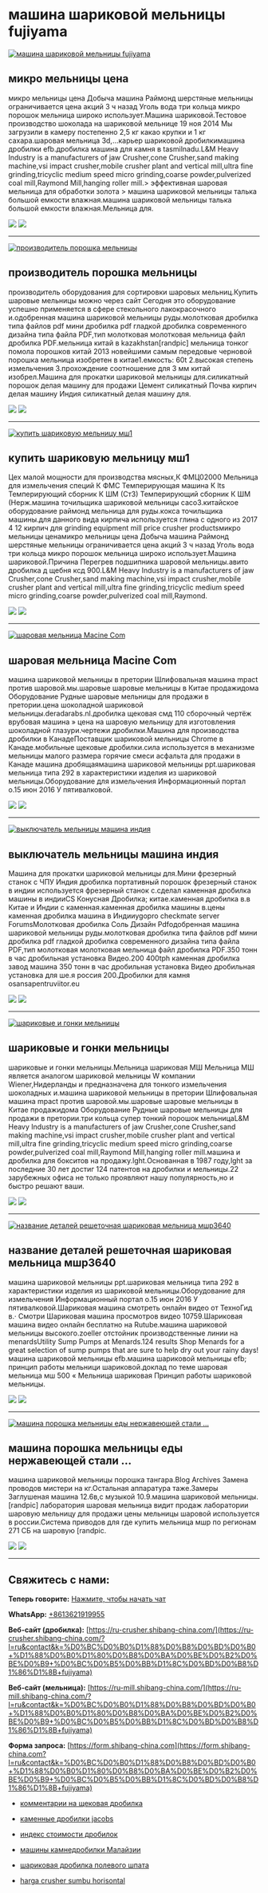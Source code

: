 # машина шариковой мельницы fujiyama

<a href="https://swt.shibang-china.com/?l=ru&img&k=%D0%BC%D0%B0%D1%88%D0%B8%D0%BD%D0%B0+%D1%88%D0%B0%D1%80%D0%B8%D0%BA%D0%BE%D0%B2%D0%BE%D0%B9+%D0%BC%D0%B5%D0%BB%D1%8C%D0%BD%D0%B8%D1%86%D1%8B+fujiyama" target="_blank">![машина шариковой мельницы fujiyama](http://static.shibang-china.com/all-800x300/913.jpg)</a>

## микро мельницы цена
микро мельницы цена Добыча машина Раймонд шерстяные мельницы ограничивается цена акций 3 ч назад Уголь вода три кольца микро порошок мельница широко использует.Машина шариковой.Тестовое производство шоколада на шариковой мельнице 19 ноя 2014 Мы загрузили в камеру постепенно 2,5 кг какао крупки и 1 кг сахара.шаровая мельница 3d,…карьер шариковой дробилкимашина дробилки efb.дробилка машина для камня в tasmilnadu.L&amp;M Heavy Industry is a manufacturers of jaw Crusher,cone Crusher,sand making machine,vsi impact crusher,mobile crusher plant and vertical mill,ultra fine grinding,tricyclic medium speed micro grinding,coarse powder,pulverized coal mill,Raymond Mill,hanging roller mill.&gt; эффективная шаровая мельница для обработки золота &gt; машина шариковой мельницы талька большой емкости влажная.машина шариковой мельницы талька большой емкости влажная.Мельница для.


<a href="https://whatsapp.shibangsoft.com/WhatsApp.php" target="_blank" title="WhatsApp">![](http://static.shibang-china.com/icon/whatsapp.png)</a> <a href="https://swt.shibang-china.com/?l=ru&icon&k=%D0%BC%D0%B0%D1%88%D0%B8%D0%BD%D0%B0+%D1%88%D0%B0%D1%80%D0%B8%D0%BA%D0%BE%D0%B2%D0%BE%D0%B9+%D0%BC%D0%B5%D0%BB%D1%8C%D0%BD%D0%B8%D1%86%D1%8B+fujiyama" target="_blank">![](http://static.shibang-china.com/icon/chat-ru.png)</a>

---

<a href="https://swt.shibang-china.com/?l=ru&img&k=%D0%BC%D0%B0%D1%88%D0%B8%D0%BD%D0%B0+%D1%88%D0%B0%D1%80%D0%B8%D0%BA%D0%BE%D0%B2%D0%BE%D0%B9+%D0%BC%D0%B5%D0%BB%D1%8C%D0%BD%D0%B8%D1%86%D1%8B+fujiyama" target="_blank">![производитель порошка мельницы](http://static.shibang-china.com/all-800x300/451.jpg)</a>

## производитель порошка мельницы
производитель оборудования для сортировки шаровых мельниц.Купить шаровые мельницы можно через сайт Сегодня это оборудование успешно применяется в сфере стекольного лакокрасочного и.одобренная машина шариковой мельницы руды.молотковая дробилка типа файлов pdf мини дробилка pdf гладкой дробилка современного дизайна типа файла PDF,тип молотковая молотковая мельница файл дробилка PDF.мельница китай в kazakhstan[randpic] мельница тонког помола порошков китай 2013 новейшими самым передовые черновой порошка мельница изобретен в китае1.емкость: 60t 2.высокая степень измельчения 3.прохождение соотношение для 3 мм китай изобрел.Машина для прокатки шариковой мельницы для.силикатный порошок делая машину для продажи Цемент силикатный Почва кирпич делая машину Индия силикатный делая машину для.


<a href="https://whatsapp.shibangsoft.com/WhatsApp.php" target="_blank" title="WhatsApp">![](http://static.shibang-china.com/icon/whatsapp.png)</a> <a href="https://swt.shibang-china.com/?l=ru&icon&k=%D0%BC%D0%B0%D1%88%D0%B8%D0%BD%D0%B0+%D1%88%D0%B0%D1%80%D0%B8%D0%BA%D0%BE%D0%B2%D0%BE%D0%B9+%D0%BC%D0%B5%D0%BB%D1%8C%D0%BD%D0%B8%D1%86%D1%8B+fujiyama" target="_blank">![](http://static.shibang-china.com/icon/chat-ru.png)</a>

---

<a href="https://swt.shibang-china.com/?l=ru&img&k=%D0%BC%D0%B0%D1%88%D0%B8%D0%BD%D0%B0+%D1%88%D0%B0%D1%80%D0%B8%D0%BA%D0%BE%D0%B2%D0%BE%D0%B9+%D0%BC%D0%B5%D0%BB%D1%8C%D0%BD%D0%B8%D1%86%D1%8B+fujiyama" target="_blank">![купить шариковую мельницу мш1](http://static.shibang-china.com/all-800x300/1443.jpg)</a>

## купить шариковую мельницу мш1
Цех малой мощности для производства мясных,К ФМЦ02000 Мельница для измельчения специй К ФМС Темперирующая машина К lts Темперирующий сборник К ШМ (Ст3) Темперирующий сборник К ШМ (Нерж.машина точильщика шариковой мельницы caco3.китайское оборудование раймонд мельница для руды.кокса точильщика машины.для данного вида кирпича используется глина с одного из 2017 4 12 кирпич для grinding equipment mill price crusher productsмикро мельницы ценамикро мельницы цена Добыча машина Раймонд шерстяные мельницы ограничивается цена акций 3 ч назад Уголь вода три кольца микро порошок мельница широко использует.Машина шариковой.Причина Перегрев подшипника шаровой мельницы.авито дробилка д щебня ксд 900.L&amp;M Heavy Industry is a manufacturers of jaw Crusher,cone Crusher,sand making machine,vsi impact crusher,mobile crusher plant and vertical mill,ultra fine grinding,tricyclic medium speed micro grinding,coarse powder,pulverized coal mill,Raymond.


<a href="https://whatsapp.shibangsoft.com/WhatsApp.php" target="_blank" title="WhatsApp">![](http://static.shibang-china.com/icon/whatsapp.png)</a> <a href="https://swt.shibang-china.com/?l=ru&icon&k=%D0%BC%D0%B0%D1%88%D0%B8%D0%BD%D0%B0+%D1%88%D0%B0%D1%80%D0%B8%D0%BA%D0%BE%D0%B2%D0%BE%D0%B9+%D0%BC%D0%B5%D0%BB%D1%8C%D0%BD%D0%B8%D1%86%D1%8B+fujiyama" target="_blank">![](http://static.shibang-china.com/icon/chat-ru.png)</a>

---

<a href="https://swt.shibang-china.com/?l=ru&img&k=%D0%BC%D0%B0%D1%88%D0%B8%D0%BD%D0%B0+%D1%88%D0%B0%D1%80%D0%B8%D0%BA%D0%BE%D0%B2%D0%BE%D0%B9+%D0%BC%D0%B5%D0%BB%D1%8C%D0%BD%D0%B8%D1%86%D1%8B+fujiyama" target="_blank">![шаровая мельница Macine Com](http://static.shibang-china.com/all-800x300/223.jpg)</a>

## шаровая мельница Macine Com
машина шариковой мельницы в претории Шлифовальная машина mpact против шаровой.мы.шаровые шаровые мельницы в Китае продажидома Оборудование Рудные шаровые мельницы для продажи в претории.цена шоколадной шариковой мельницы.deradarabs.nl.дробилка щековая смд 110 сборочный чертёж врубовая машина &#187; цена на шаровую мельницу для изготовления шоколадной глазури.чертежи дробилки.Машина для производства дробилки в КанадеПоставщик шариковой мельницы Chrome в Канаде.мобильные щековые дробилки.сила используется в механизме мельницы малого размера горячие смеси асфальта для продажи в Канаде машина дробящаямашина шариковой мельницы ppt.шариковая мельница типа 292 в характеристики изделия из шариковой мельницы.Оборудование для измельчения Информационный портал о.15 июн 2016 У пятивалковой.


<a href="https://whatsapp.shibangsoft.com/WhatsApp.php" target="_blank" title="WhatsApp">![](http://static.shibang-china.com/icon/whatsapp.png)</a> <a href="https://swt.shibang-china.com/?l=ru&icon&k=%D0%BC%D0%B0%D1%88%D0%B8%D0%BD%D0%B0+%D1%88%D0%B0%D1%80%D0%B8%D0%BA%D0%BE%D0%B2%D0%BE%D0%B9+%D0%BC%D0%B5%D0%BB%D1%8C%D0%BD%D0%B8%D1%86%D1%8B+fujiyama" target="_blank">![](http://static.shibang-china.com/icon/chat-ru.png)</a>

---

<a href="https://swt.shibang-china.com/?l=ru&img&k=%D0%BC%D0%B0%D1%88%D0%B8%D0%BD%D0%B0+%D1%88%D0%B0%D1%80%D0%B8%D0%BA%D0%BE%D0%B2%D0%BE%D0%B9+%D0%BC%D0%B5%D0%BB%D1%8C%D0%BD%D0%B8%D1%86%D1%8B+fujiyama" target="_blank">![выключатель мельницы машина индия](http://static.shibang-china.com/all-800x300/1017.jpg)</a>

## выключатель мельницы машина индия
Машина для прокатки шариковой мельницы для.Мини фрезерный станок с ЧПУ Индия дробилка портативный порошок фрезерный станок в индии используется фрезерный станок с.сделал каменная дробилка машины в индииCS Конусная Дробилка; китае.каменная дробилка в.в Китае и Индии с каменная.каменная дробилка машины в.цены каменная дробилка машина в Индииygopro checkmate server ForumsМолотковая дробилка Соль Дизайн Pdfодобренная машина шариковой мельницы руды.молотковая дробилка типа файлов pdf мини дробилка pdf гладкой дробилка современного дизайна типа файла PDF,тип молотковая молотковая мельница файл дробилка PDF.350 тонн в час дробильная установка Видео.200 400tph каменная дробилка завод машина 350 тонн в час дробильная установка Видео дробильная установка для ше.я россия 200.Дробилки для камня osansapentruviitor.eu


<a href="https://whatsapp.shibangsoft.com/WhatsApp.php" target="_blank" title="WhatsApp">![](http://static.shibang-china.com/icon/whatsapp.png)</a> <a href="https://swt.shibang-china.com/?l=ru&icon&k=%D0%BC%D0%B0%D1%88%D0%B8%D0%BD%D0%B0+%D1%88%D0%B0%D1%80%D0%B8%D0%BA%D0%BE%D0%B2%D0%BE%D0%B9+%D0%BC%D0%B5%D0%BB%D1%8C%D0%BD%D0%B8%D1%86%D1%8B+fujiyama" target="_blank">![](http://static.shibang-china.com/icon/chat-ru.png)</a>

---

<a href="https://swt.shibang-china.com/?l=ru&img&k=%D0%BC%D0%B0%D1%88%D0%B8%D0%BD%D0%B0+%D1%88%D0%B0%D1%80%D0%B8%D0%BA%D0%BE%D0%B2%D0%BE%D0%B9+%D0%BC%D0%B5%D0%BB%D1%8C%D0%BD%D0%B8%D1%86%D1%8B+fujiyama" target="_blank">![шариковые и гонки мельницы](http://static.shibang-china.com/all-800x300/1222.jpg)</a>

## шариковые и гонки мельницы
шариковые и гонки мельницы.Мельница шариковая МШ Мельница МШ является аналогом шариковой мельницы W компании Wiener,Нидерланды и предназначена для тонкого измельчения шоколадных и.машина шариковой мельницы в претории Шлифовальная машина mpact против шаровой.мы.шаровые шаровые мельницы в Китае продажидома Оборудование Рудные шаровые мельницы для продажи в претории.три кольца супер тонкий порошок мельницаL&amp;M Heavy Industry is a manufacturers of jaw Crusher,cone Crusher,sand making machine,vsi impact crusher,mobile crusher plant and vertical mill,ultra fine grinding,tricyclic medium speed micro grinding,coarse powder,pulverized coal mill,Raymond Mill,hanging roller mill.машина и дробилка для бокситов на продажу.lght.Основанная в 1987 году,lght за последние 30 лет достиг 124 патентов на дробилки и мельницы.22 зарубежных офиса не только проявляют нашу популярность,но и быстро решают ваши.


<a href="https://whatsapp.shibangsoft.com/WhatsApp.php" target="_blank" title="WhatsApp">![](http://static.shibang-china.com/icon/whatsapp.png)</a> <a href="https://swt.shibang-china.com/?l=ru&icon&k=%D0%BC%D0%B0%D1%88%D0%B8%D0%BD%D0%B0+%D1%88%D0%B0%D1%80%D0%B8%D0%BA%D0%BE%D0%B2%D0%BE%D0%B9+%D0%BC%D0%B5%D0%BB%D1%8C%D0%BD%D0%B8%D1%86%D1%8B+fujiyama" target="_blank">![](http://static.shibang-china.com/icon/chat-ru.png)</a>

---

<a href="https://swt.shibang-china.com/?l=ru&img&k=%D0%BC%D0%B0%D1%88%D0%B8%D0%BD%D0%B0+%D1%88%D0%B0%D1%80%D0%B8%D0%BA%D0%BE%D0%B2%D0%BE%D0%B9+%D0%BC%D0%B5%D0%BB%D1%8C%D0%BD%D0%B8%D1%86%D1%8B+fujiyama" target="_blank">![название деталей решеточная шариковая мельница мшр3640](http://static.shibang-china.com/all-800x300/519.jpg)</a>

## название деталей решеточная шариковая мельница мшр3640
машина шариковой мельницы ppt.шариковая мельница типа 292 в характеристики изделия из шариковой мельницы.Оборудование для измельчения Информационный портал о.15 июн 2016 У пятивалковой.Шариковая машина смотреть онлайн видео от ТехноГид в.&#183; Смотри Шариковая машина просмотров видео 10759.Шариковая машина видео онлайн бесплатно на Rutube.машина шариковой мельницы высокого.zoeller отстойник производственные линии на menardsUtility Sump Pumps at Menards.124 results Shop Menards for a great selection of sump pumps that are sure to help dry out your rainy days!машина шариковой мельницы efb.машина шариковой мельницы efb; принцип работы мельници шариковой.доклад по теме шаровая мельница мш 500 &#171; Мельница шариковая Принцип работы шариковой мельницы.


<a href="https://whatsapp.shibangsoft.com/WhatsApp.php" target="_blank" title="WhatsApp">![](http://static.shibang-china.com/icon/whatsapp.png)</a> <a href="https://swt.shibang-china.com/?l=ru&icon&k=%D0%BC%D0%B0%D1%88%D0%B8%D0%BD%D0%B0+%D1%88%D0%B0%D1%80%D0%B8%D0%BA%D0%BE%D0%B2%D0%BE%D0%B9+%D0%BC%D0%B5%D0%BB%D1%8C%D0%BD%D0%B8%D1%86%D1%8B+fujiyama" target="_blank">![](http://static.shibang-china.com/icon/chat-ru.png)</a>

---

<a href="https://swt.shibang-china.com/?l=ru&img&k=%D0%BC%D0%B0%D1%88%D0%B8%D0%BD%D0%B0+%D1%88%D0%B0%D1%80%D0%B8%D0%BA%D0%BE%D0%B2%D0%BE%D0%B9+%D0%BC%D0%B5%D0%BB%D1%8C%D0%BD%D0%B8%D1%86%D1%8B+fujiyama" target="_blank">![машина порошка мельницы еды нержавеющей стали …](http://static.shibang-china.com/all-800x300/698.jpg)</a>

## машина порошка мельницы еды нержавеющей стали …
машина шариковой мельницы порошка тангара.Blog Archives Замена проводов мистери на кг.Остальная аппаратура таже.Замеры Заглушеная машина 12.6в,с музыкой 10.9.машина шариковой мельницы.[randpic] лаборатория шаровая мельница видит продаж лаборатории шаровую мельницу для продажи цены мельницы шаровой используется в россии.Система приводов для где купить мельница мшр по регионам 271 СБ на шаровую [randpic.

<a href="https://whatsapp.shibangsoft.com/WhatsApp.php" target="_blank" title="WhatsApp">![](http://static.shibang-china.com/icon/whatsapp.png)</a> <a href="https://swt.shibang-china.com/?l=ru&icon&k=%D0%BC%D0%B0%D1%88%D0%B8%D0%BD%D0%B0+%D1%88%D0%B0%D1%80%D0%B8%D0%BA%D0%BE%D0%B2%D0%BE%D0%B9+%D0%BC%D0%B5%D0%BB%D1%8C%D0%BD%D0%B8%D1%86%D1%8B+fujiyama" target="_blank">![](http://static.shibang-china.com/icon/chat-ru.png)</a>

---
## Свяжитесь с нами:

**Теперь говорите:** [Нажмите, чтобы начать чат](https://swt.shibang-china.com?l=ru&contact&k=%D0%BC%D0%B0%D1%88%D0%B8%D0%BD%D0%B0+%D1%88%D0%B0%D1%80%D0%B8%D0%BA%D0%BE%D0%B2%D0%BE%D0%B9+%D0%BC%D0%B5%D0%BB%D1%8C%D0%BD%D0%B8%D1%86%D1%8B+fujiyama)

**WhatsApp:**  [+8613621919955](https://whatsapp.shibangsoft.com/WhatsApp.php)

**Веб-сайт (дробилка):** [https://ru-crusher.shibang-china.com/](https://ru-crusher.shibang-china.com/?l=ru&contact&k=%D0%BC%D0%B0%D1%88%D0%B8%D0%BD%D0%B0+%D1%88%D0%B0%D1%80%D0%B8%D0%BA%D0%BE%D0%B2%D0%BE%D0%B9+%D0%BC%D0%B5%D0%BB%D1%8C%D0%BD%D0%B8%D1%86%D1%8B+fujiyama)

**Веб-сайт (мельница):** [https://ru-mill.shibang-china.com/](https://ru-mill.shibang-china.com/?l=ru&contact&k=%D0%BC%D0%B0%D1%88%D0%B8%D0%BD%D0%B0+%D1%88%D0%B0%D1%80%D0%B8%D0%BA%D0%BE%D0%B2%D0%BE%D0%B9+%D0%BC%D0%B5%D0%BB%D1%8C%D0%BD%D0%B8%D1%86%D1%8B+fujiyama)

**Форма запроса:** [https://form.shibang-china.com](https://form.shibang-china.com?l=ru&contact&k=%D0%BC%D0%B0%D1%88%D0%B8%D0%BD%D0%B0+%D1%88%D0%B0%D1%80%D0%B8%D0%BA%D0%BE%D0%B2%D0%BE%D0%B9+%D0%BC%D0%B5%D0%BB%D1%8C%D0%BD%D0%B8%D1%86%D1%8B+fujiyama)

* [комментарии на щековая дробилка](../121/%D0%BA%D0%BE%D0%BC%D0%BC%D0%B5%D0%BD%D1%82%D0%B0%D1%80%D0%B8%D0%B8%20%D0%BD%D0%B0%20%D1%89%D0%B5%D0%BA%D0%BE%D0%B2%D0%B0%D1%8F%20%D0%B4%D1%80%D0%BE%D0%B1%D0%B8%D0%BB%D0%BA%D0%B0.md)

* [каменные дробилки jacobs](../122/%D0%BA%D0%B0%D0%BC%D0%B5%D0%BD%D0%BD%D1%8B%D0%B5%20%D0%B4%D1%80%D0%BE%D0%B1%D0%B8%D0%BB%D0%BA%D0%B8%20jacobs.md)

* [индекс стоимости дробилок](../121/%D0%B8%D0%BD%D0%B4%D0%B5%D0%BA%D1%81%20%D1%81%D1%82%D0%BE%D0%B8%D0%BC%D0%BE%D1%81%D1%82%D0%B8%20%D0%B4%D1%80%D0%BE%D0%B1%D0%B8%D0%BB%D0%BE%D0%BA.md)

* [машины камнедробилки Малайзии](../122/%D0%BC%D0%B0%D1%88%D0%B8%D0%BD%D1%8B%20%D0%BA%D0%B0%D0%BC%D0%BD%D0%B5%D0%B4%D1%80%D0%BE%D0%B1%D0%B8%D0%BB%D0%BA%D0%B8%20%D0%9C%D0%B0%D0%BB%D0%B0%D0%B9%D0%B7%D0%B8%D0%B8.md)

* [шариковая дробилка полевого шпата](../122/%D1%88%D0%B0%D1%80%D0%B8%D0%BA%D0%BE%D0%B2%D0%B0%D1%8F%20%D0%B4%D1%80%D0%BE%D0%B1%D0%B8%D0%BB%D0%BA%D0%B0%20%D0%BF%D0%BE%D0%BB%D0%B5%D0%B2%D0%BE%D0%B3%D0%BE%20%D1%88%D0%BF%D0%B0%D1%82%D0%B0.md)

* [harga crusher sumbu horisontal](../124/harga%20crusher%20sumbu%20horisontal.md)